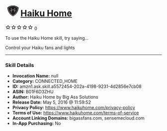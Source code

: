# &nbsp;<img src="skill_icon" alt="Haiku Home icon" width="36"> [Haiku Home](http://alexa.amazon.com/#skills/amzn1.ask.skill.a5572454-202a-4198-9231-4d2856e7cb08)
![0 stars](../../images/ic_star_border_black_18dp_1x.png)![0 stars](../../images/ic_star_border_black_18dp_1x.png)![0 stars](../../images/ic_star_border_black_18dp_1x.png)![0 stars](../../images/ic_star_border_black_18dp_1x.png)![0 stars](../../images/ic_star_border_black_18dp_1x.png) 0

To use the Haiku Home skill, try saying...

Control your Haiku fans and lights

***

### Skill Details

* **Invocation Name:** null
* **Category:** CONNECTED_HOME
* **ID:** amzn1.ask.skill.a5572454-202a-4198-9231-4d2856e7cb08
* **ASIN:** B01F6D3ZHU
* **Author:** Haiku Home by Big Ass Solutions
* **Release Date:** May 5, 2016 @ 11:59:52
* **Privacy Policy:** https://www.haikuhome.com/privacy-policy
* **Terms of Use:** https://www.haikuhome.com/terms-of-service
* **Account Linking Domains:** bigassfans.com, sensemecloud.com
* **In-App Purchasing:** No
